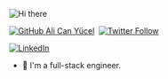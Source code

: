 ![Hi there](https://github.com/alicanyucel?tab=repositories)



[![GitHub Ali Can Yücel](https://github.com/alicanyucel?tab=repositories)]()&nbsp;
[![Twitter Follow](https://twitter.com/alicanycel1992)](https://twitter.com/alicanycel1992)&nbsp;

[![LinkedIn](https://img.shields.io/badge/LinkedIn-0077B5?style=for-the-badge&logo=linkedin&logoColor=white)](https://www.linkedin.com/in/andrevitorlopes/)&nbsp;

- 🔭 I'm a full-stack engineer.
<!--
**alopes2/alopes2** is a ✨ _special_ ✨ repository because its `README.md` (this file) appears on your GitHub profile.

Here are some ideas to get you started:

- 🔭 I’m currently working on ...
- 🌱 I’m currently learning ...
- 👯 I’m looking to collaborate on ...
